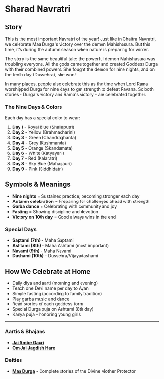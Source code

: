 # Sharad Navratri

## Story

This is the most important Navratri of the year! Just like in Chaitra Navratri, we celebrate Maa Durga's victory over the demon Mahishasura. But this time, it's during the autumn season when nature is preparing for winter.

The story is the same beautiful tale: the powerful demon Mahishasura was troubling everyone. All the gods came together and created Goddess Durga with their combined powers. She fought the demon for nine nights, and on the tenth day (Dussehra), she won!

In many places, people also celebrate this as the time when Lord Rama worshipped Durga for nine days to get strength to defeat Ravana. So both stories - Durga's victory and Rama's victory - are celebrated together.

### The Nine Days & Colors

Each day has a special color to wear:

1. **Day 1** - Royal Blue (Shailaputri)
2. **Day 2** - Yellow (Brahmacharini)
3. **Day 3** - Green (Chandraghanta)
4. **Day 4** - Grey (Kushmanda)
5. **Day 5** - Orange (Skandamata)
6. **Day 6** - White (Katyayani)
7. **Day 7** - Red (Kalaratri)
8. **Day 8** - Sky Blue (Mahagauri)
9. **Day 9** - Pink (Siddhidatri)

## Symbols & Meanings

- **Nine nights** = Sustained practice; becoming stronger each day
- **Autumn celebration** = Preparing for challenges ahead with strength
- **Garba dance** = Celebrating with community and joy
- **Fasting** = Showing discipline and devotion
- **Victory on 10th day** = Good always wins in the end

### Special Days

- **Saptami (7th)** - Maha Saptami
- **Ashtami (8th)** - Maha Ashtami (most important)
- **Navami (9th)** - Maha Navami
- **Dashami (10th)** - Dussehra/Vijayadashami

## How We Celebrate at Home

- Daily diya and aarti (morning and evening)
- Teach one Devi name per day to Ayan
- Simple fasting (according to family tradition)
- Play garba music and dance
- Read stories of each goddess form
- Special Durga puja on Ashtami (8th day)
- Kanya puja - honoring young girls

---

### Aartis & Bhajans

- **[Jai Ambe Gauri](../section2-aartis-bhajans/05-jai-ambe-gauri.md)**
- **[Om Jai Jagdish Hare](../section2-aartis-bhajans/10-om-jai-jagdish-hare.md)**

### Deities

- **[Maa Durga](../section3-deities/06-maa-durga.md)** - Complete stories of the Divine Mother Protector
